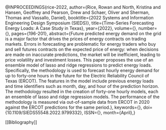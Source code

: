 @INPROCEEDINGS{rice-2022,  author={Rice, Rowan and North, Kristina and Hansen, Geoffrey and Pearson, Drew and Schaer, Oliver and Sherman, Thomas and Vassallo, Daniel},  booktitle={2022 Systems and Information Engineering Design Symposium (SIEDS)},   title={Time-Series Forecasting Energy Loads: A Case Study in Texas},   year={2022},  volume={},  number={},  pages={196-201},  abstract={Future predicted energy demand on the grid is a major factor that drives the prices of energy contracts on trading markets. Errors in forecasting are problematic for energy traders who buy and sell futures contracts on the expected price of energy: when decisions are made on inaccurate predictions, the market will be inefficient, leading to price volatility and investment losses. This paper proposes the use of an ensemble model of lasso and ridge regressions to predict energy loads. Specifically, the methodology is used to forecast hourly energy demand for up to forty-one hours in the future for the Electric Reliability Council of Texas (ERCOT). The features in the model include previous energy loads and time identifiers such as month, day, and hour of the prediction horizon. The methodology resulted in the creation of forty-one hourly models, each an ensemble of lasso and ridge regression models. The performance of the methodology is measured via out-of-sample data from ERCOT in 2020 against the ERCOT predictions for the same period.},  keywords={},  doi={10.1109/SIEDS55548.2022.9799332},  ISSN={},  month={April},}

[[Bibliography]]